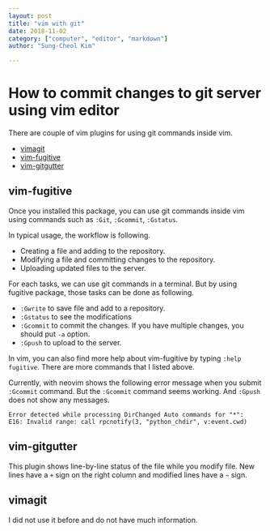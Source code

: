 ```yaml
---
layout: post
title: "vim with git"
date: 2018-11-02
category: ["computer", "editor", "markdown"]
author: "Sung-Cheol Kim"

---
```


# How to commit changes to git server using vim editor

There are couple of vim plugins for using git commands inside vim.

- [vimagit](https://github.com/jreybert/vimagit)
- [vim-fugitive](https://github.com/tpope/vim-fugitive)
- [vim-gitgutter](https://github.com/airblade/vim-gitgutter)

## vim-fugitive

Once you installed this package, you can use git commands inside vim using commands such as `:Git`, `:Gcommit`, `:Gstatus`.

In typical usage, the workflow is following.

- Creating a file and adding to the repository.
- Modifying a file and committing changes to the repository.
- Uploading updated files to the server.

For each tasks, we can use git commands in a terminal. But by using fugitive package, those tasks can be done as following.

- `:Gwrite` to save file and add to a repository.
- `:Gstatus` to see the modifications
- `:Gcommit` to commit the changes. If you have multiple changes, you should put `-a` option.
- `:Gpush` to upload to the server.

In vim, you can also find more help about vim-fugitive by typing `:help fugitive`. There are more commands that I listed above.

Currently, with neovim shows the following error message when you submit `:Gcommit` command. But the `:Gcommit` command seems working. And `:Gpush` does not show any messages.

```
Error detected while processing DirChanged Auto commands for "*":
E16: Invalid range: call rpcnotify(3, "python_chdir", v:event.cwd)
```

## vim-gitgutter

This plugin shows line-by-line status of the file while you modify file. New lines have a `+` sign on the right column and modified lines have a `~` sign.

## vimagit

I did not use it before and do not have much information.
